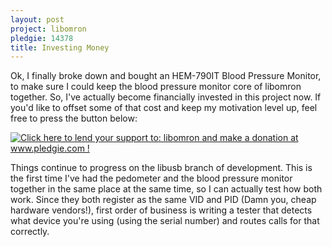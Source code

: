 ```yaml
---
layout: post
project: libomron
pledgie: 14378
title: Investing Money
---
```


Ok, I finally broke down and bought an HEM-790IT Blood Pressure Monitor, to make sure I could keep the blood pressure monitor core of libomron together. So, I've actually become financially invested in this project now. If you'd like to offset some of that cost and keep my motivation level up, feel free to press the button below:

<a href='http://www.pledgie.com/campaigns/10066'><img alt='Click here to lend your support to: libomron and make a donation at www.pledgie.com !' src='http://www.pledgie.com/campaigns/10066.png?skin_name=chrome' border='0' /></a>

Things continue to progress on the libusb branch of development. This is the first time I've had the pedometer and the blood pressure monitor together in the same place at the same time, so I can actually test how both work. Since they both register as the same VID and PID (Damn you, cheap hardware vendors!), first order of business is writing a tester that detects what device you're using (using the serial number) and routes calls for that correctly.

